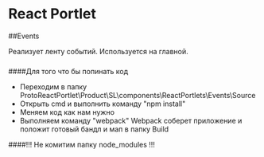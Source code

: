 # React Portlet
##Events

Реализует ленту событий.
Используется на главной.

###
####Для того что бы попинать код
   - Переходим в папку ProtoReactPortlet\Product\SL\components\ReactPortlets\Events\Source
   - Открыть cmd и выполнить команду "npm install"
   - Меняем код как нам нужно
   - Выполняем команду "webpack"
        Webpack соберет приложение и положит готовый бандл и мап в папку Build

####!!! Не комитим папку node_modules !!!
